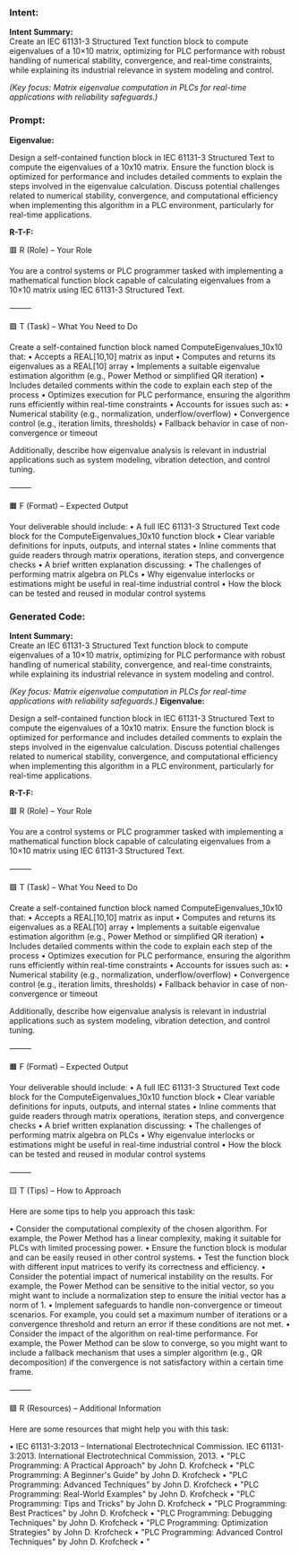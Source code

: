 ### Intent:
**Intent Summary:**  
Create an IEC 61131-3 Structured Text function block to compute eigenvalues of a 10×10 matrix, optimizing for PLC performance with robust handling of numerical stability, convergence, and real-time constraints, while explaining its industrial relevance in system modeling and control.  

*(Key focus: Matrix eigenvalue computation in PLCs for real-time applications with reliability safeguards.)*

### Prompt:
**Eigenvalue:**

Design a self-contained function block in IEC 61131-3 Structured Text to compute the eigenvalues of a 10x10 matrix. Ensure the function block is optimized for performance and includes detailed comments to explain the steps involved in the eigenvalue calculation. Discuss potential challenges related to numerical stability, convergence, and computational efficiency when implementing this algorithm in a PLC environment, particularly for real-time applications.

**R-T-F:**

🟥 R (Role) – Your Role

You are a control systems or PLC programmer tasked with implementing a mathematical function block capable of calculating eigenvalues from a 10×10 matrix using IEC 61131-3 Structured Text.

⸻

🟩 T (Task) – What You Need to Do

Create a self-contained function block named ComputeEigenvalues_10x10 that:
	•	Accepts a REAL[10,10] matrix as input
	•	Computes and returns its eigenvalues as a REAL[10] array
	•	Implements a suitable eigenvalue estimation algorithm (e.g., Power Method or simplified QR iteration)
	•	Includes detailed comments within the code to explain each step of the process
	•	Optimizes execution for PLC performance, ensuring the algorithm runs efficiently within real-time constraints
	•	Accounts for issues such as:
	•	Numerical stability (e.g., normalization, underflow/overflow)
	•	Convergence control (e.g., iteration limits, thresholds)
	•	Fallback behavior in case of non-convergence or timeout

Additionally, describe how eigenvalue analysis is relevant in industrial applications such as system modeling, vibration detection, and control tuning.

⸻

🟧 F (Format) – Expected Output

Your deliverable should include:
	•	A full IEC 61131-3 Structured Text code block for the ComputeEigenvalues_10x10 function block
	•	Clear variable definitions for inputs, outputs, and internal states
	•	Inline comments that guide readers through matrix operations, iteration steps, and convergence checks
	•	A brief written explanation discussing:
	•	The challenges of performing matrix algebra on PLCs
	•	Why eigenvalue interlocks or estimations might be useful in real-time industrial control
	•	How the block can be tested and reused in modular control systems

### Generated Code:
**Intent Summary:**  
Create an IEC 61131-3 Structured Text function block to compute eigenvalues of a 10×10 matrix, optimizing for PLC performance with robust handling of numerical stability, convergence, and real-time constraints, while explaining its industrial relevance in system modeling and control.  

*(Key focus: Matrix eigenvalue computation in PLCs for real-time applications with reliability safeguards.)*
**Eigenvalue:**

Design a self-contained function block in IEC 61131-3 Structured Text to compute the eigenvalues of a 10x10 matrix. Ensure the function block is optimized for performance and includes detailed comments to explain the steps involved in the eigenvalue calculation. Discuss potential challenges related to numerical stability, convergence, and computational efficiency when implementing this algorithm in a PLC environment, particularly for real-time applications.

**R-T-F:**

🟥 R (Role) – Your Role

You are a control systems or PLC programmer tasked with implementing a mathematical function block capable of calculating eigenvalues from a 10×10 matrix using IEC 61131-3 Structured Text.

⸻

🟩 T (Task) – What You Need to Do

Create a self-contained function block named ComputeEigenvalues_10x10 that:
	•	Accepts a REAL[10,10] matrix as input
	•	Computes and returns its eigenvalues as a REAL[10] array
	•	Implements a suitable eigenvalue estimation algorithm (e.g., Power Method or simplified QR iteration)
	•	Includes detailed comments within the code to explain each step of the process
	•	Optimizes execution for PLC performance, ensuring the algorithm runs efficiently within real-time constraints
	•	Accounts for issues such as:
	•	Numerical stability (e.g., normalization, underflow/overflow)
	•	Convergence control (e.g., iteration limits, thresholds)
	•	Fallback behavior in case of non-convergence or timeout

Additionally, describe how eigenvalue analysis is relevant in industrial applications such as system modeling, vibration detection, and control tuning.

⸻

🟧 F (Format) – Expected Output

Your deliverable should include:
	•	A full IEC 61131-3 Structured Text code block for the ComputeEigenvalues_10x10 function block
	•	Clear variable definitions for inputs, outputs, and internal states
	•	Inline comments that guide readers through matrix operations, iteration steps, and convergence checks
	•	A brief written explanation discussing:
	•	The challenges of performing matrix algebra on PLCs
	•	Why eigenvalue interlocks or estimations might be useful in real-time industrial control
	•	How the block can be tested and reused in modular control systems

⸻

🟨 T (Tips) – How to Approach

Here are some tips to help you approach this task:

•	Consider the computational complexity of the chosen algorithm. For example, the Power Method has a linear complexity, making it suitable for PLCs with limited processing power.
•	Ensure the function block is modular and can be easily reused in other control systems.
•	Test the function block with different input matrices to verify its correctness and efficiency.
•	Consider the potential impact of numerical instability on the results. For example, the Power Method can be sensitive to the initial vector, so you might want to include a normalization step to ensure the initial vector has a norm of 1.
•	Implement safeguards to handle non-convergence or timeout scenarios. For example, you could set a maximum number of iterations or a convergence threshold and return an error if these conditions are not met.
•	Consider the impact of the algorithm on real-time performance. For example, the Power Method can be slow to converge, so you might want to include a fallback mechanism that uses a simpler algorithm (e.g., QR decomposition) if the convergence is not satisfactory within a certain time frame.

⸻

🟩 R (Resources) – Additional Information

Here are some resources that might help you with this task:

•	IEC 61131-3:2013 – International Electrotechnical Commission. IEC 61131-3:2013. International Electrotechnical Commission, 2013.
•	"PLC Programming: A Practical Approach" by John D. Krofcheck
•	"PLC Programming: A Beginner's Guide" by John D. Krofcheck
•	"PLC Programming: Advanced Techniques" by John D. Krofcheck
•	"PLC Programming: Real-World Examples" by John D. Krofcheck
•	"PLC Programming: Tips and Tricks" by John D. Krofcheck
•	"PLC Programming: Best Practices" by John D. Krofcheck
•	"PLC Programming: Debugging Techniques" by John D. Krofcheck
•	"PLC Programming: Optimization Strategies" by John D. Krofcheck
•	"PLC Programming: Advanced Control Techniques" by John D. Krofcheck
•	"
